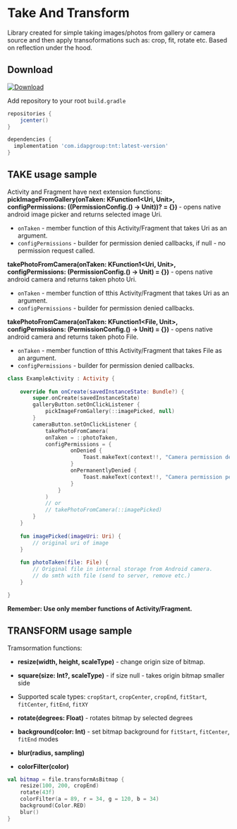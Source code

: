 Take And Transform
============
Library created for simple taking images/photos from gallery or camera source and then apply transoformations such as: crop, fit, rotate etc. Based on reflection under the hood.

Download
--------

[ ![Download](https://api.bintray.com/packages/idapgroup/kotlin/TNT/images/download.svg?version=1.1.0) ](https://bintray.com/idapgroup/kotlin/TNT/1.1.0/link)

Add repository to your root `build.gradle`

```groovy
repositories {
    jcenter()
}
```

```groovy
dependencies {
  implementation 'com.idapgroup:tnt:latest-version'
}
```

TAKE usage sample
-------------

Activity and Fragment have next extension functions:
__pickImageFromGallery(onTaken: KFunction1<Uri, Unit>, configPermissions: ((PermissionConfig.() -> Unit))? = {})__ - opens native android image picker and returns selected image Uri.
* `onTaken` - member function of this Activity/Fragment that takes Uri as an argument.
* `configPermissions` - builder for permission denied callbacks, if null - no permission request called.

__takePhotoFromCamera(onTaken: KFunction1<Uri, Unit>, configPermissions: (PermissionConfig.() -> Unit) = {})__ - opens native android camera and returns taken photo Uri.
* `onTaken` - member function of tthis Activity/Fragment that takes Uri as an argument.
* `configPermissions` - builder for permission denied callbacks.

__takePhotoFromCamera(onTaken: KFunction1<File, Unit>, configPermissions: (PermissionConfig.() -> Unit) = {})__ - opens native android camera and returns taken photo File.
* `onTaken` - member function of tthis Activity/Fragment that takes File as an argument.
* `configPermissions` - builder for permission denied callbacks.

```kotlin
class ExampleActivity : Activity {
    
    override fun onCreate(savedInstanceState: Bundle?) {
        super.onCreate(savedInstanceState)
        galleryButton.setOnClickListener {
            pickImageFromGallery(::imagePicked, null)
        }
        cameraButton.setOnClickListener {
            takePhotoFromCamera(
            onTaken = ::photoTaken,
            configPermissions = {
                    onDenied {
                        Toast.makeText(context!!, "Camera permission denied", Toast.LENGTH_SHORT).show()
                    }
                    onPermanentlyDenied {
                        Toast.makeText(context!!, "Camera permission permanently denied", Toast.LENGTH_SHORT).show()
                    }
                }
            )
            // or
            // takePhotoFromCamera(::imagePicked)
        }
    }
    
    fun imagePicked(imageUri: Uri) {
        // original uri of image
    }
    
    fun photoTaken(file: File) {
        // Original file in internal storage from Android camera. 
        // do smth with file (send to server, remove etc.)
    }

}
```

__Remember: Use only member functions of Activity/Fragment.__

TRANSFORM usage sample
-------------

Tramsormation functions:
* __resize(width, height, scaleType)__ - change origin size of bitmap.
* __square(size: Int?, scaleType)__ - if size null - takes origin bitmap smaller side
*  Supported scale types: `cropStart`, `cropCenter`, `cropEnd`, `fitStart`, `fitCenter`, `fitEnd`, `fitXY`

* __rotate(degrees: Float)__ - rotates bitmap by selected degrees
* __background(color: Int)__ - set bitmap background for `fitStart`, `fitCenter`, `fitEnd` modes
* __blur(radius, sampling)__
* __colorFilter(color)__

```kotlin
val bitmap = file.transformAsBitmap {
    resize(100, 200, cropEnd)
    rotate(43f)
    colorFilter(a = 89, r = 34, g = 120, b = 34)
    background(Color.RED)
    blur()
}
```


